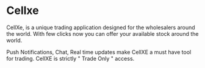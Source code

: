 
# Cellxe

CellXe, is a unique trading application designed for the wholesalers around the world. With few clicks now you can offer your available stock around the world.

Push Notifications, Chat, Real time updates make CellXE a must have tool for trading. CellXE is strictly " Trade Only " access.
